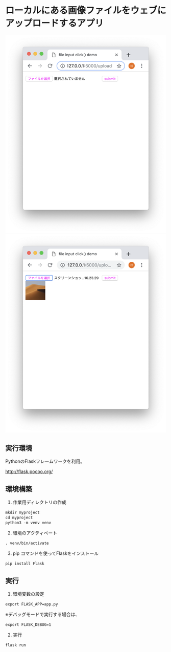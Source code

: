 # ローカルにある画像ファイルをウェブにアップロードするアプリ

![](./images/upload_view.png)
![](./images/submit_view.png)

## 実行環境
PythonのFlaskフレームワークを利用。

http://flask.pocoo.org/

## 環境構築

1. 作業用ディレクトリの作成
```
mkdir myproject
cd myproject
python3 -m venv venv
```

2. 環境のアクティベート
```
. venv/bin/activate
```

3. pip コマンドを使ってFlaskをインストール
```
pip install Flask
```


## 実行

1. 環境変数の設定
```
export FLASK_APP=app.py
```

※デバッグモードで実行する場合は、
```
export FLASK_DEBUG=1
```

2. 実行
```
flask run
```

